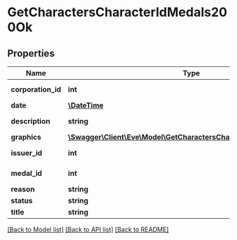 # GetCharactersCharacterIdMedals200Ok

## Properties
Name | Type | Description | Notes
------------ | ------------- | ------------- | -------------
**corporation_id** | **int** | corporation_id integer | 
**date** | [**\DateTime**](\DateTime.md) | date string | 
**description** | **string** | description string | 
**graphics** | [**\Swagger\Client\Eve\Model\GetCharactersCharacterIdMedalsGraphic[]**](GetCharactersCharacterIdMedalsGraphic.md) | graphics array | 
**issuer_id** | **int** | issuer_id integer | 
**medal_id** | **int** | medal_id integer | 
**reason** | **string** | reason string | 
**status** | **string** | status string | 
**title** | **string** | title string | 

[[Back to Model list]](../README.md#documentation-for-models) [[Back to API list]](../README.md#documentation-for-api-endpoints) [[Back to README]](../README.md)


